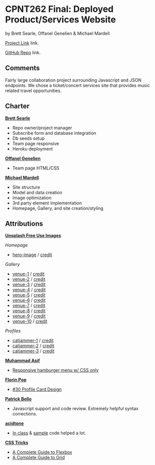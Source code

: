 # CPNT262 Final: Deployed Product/Services Website
by Brett Searle, Offanel Genelien & Michael Mardell

[Project Link](https://cat-jam.herokuapp.com/) link.

[GitHub Repo](https://github.com/Brettasearle/cat-jam) link.

## Comments
Fairly large collaboration project surrounding Javascript and JSON endpoints. We chose a ticket/concert services site that provides music related travel opportunities. 

## Charter
[**Brett Searle**](https://github.com/Brettasearle)
 - Repo owner/project manager
 - Subscribe form and database integration
 - Db seeds setup
 - Team page responsive
 - Heroku deployment

[**Offanel Genelien**](https://github.com/offanelog)
 - Team page HTML/CSS

[**Michael Mardell**](https://github.com/aggressiveperfector)
 - Site structure
 - Model and data creation
 - Image optimization
 - 3rd party element implementation
 - Homepage, Gallery, and site creation/styling 

## Attributions
[**Unsplash Free Use Images**](https://unsplash.com/)

*Homepage*
- [hero-image](https://unsplash.com/photos/ojVMh1QTVGY) / [credit](https://unsplash.com/@oscartothekeys)

*Gallery*
- [venue-1](https://unsplash.com/photos/m1WZS5ye404) / [credit](https://unsplash.com/@vishnurnair)
- [venue-2](https://unsplash.com/photos/eXVd7gDPO9A) / [credit](https://unsplash.com/@actionvance)
- [venue-3](https://unsplash.com/photos/ZhQCZjr9fHo) / [credit](https://unsplash.com/@adityachinchure)
- [venue-4](https://unsplash.com/photos/NYrVisodQ2M) / [credit](https://unsplash.com/@yvettedewit)
- [venue-5](https://unsplash.com/photos/hzgs56Ze49s) / [credit](https://unsplash.com/@anthonydelanoix)
- [venue-6](https://unsplash.com/photos/hTv8aaPziOQ) / [credit](https://unsplash.com/@5tep5)
- [venue-7](https://unsplash.com/photos/Fh-Q-xfdh_o) / [credit](https://unsplash.com/@pienmuller)
- [venue-8](https://unsplash.com/photos/IW5Bm4rB9OA) / [credit](https://unsplash.com/@nathanfertig)
- [venue-9](https://unsplash.com/photos/hgO1wFPXl3I) / [credit](https://unsplash.com/@arstyy)
- [venue-10](https://unsplash.com/photos/fZGl__1jt3M) / [credit](https://unsplash.com/@noiseporn)

*Profiles*
- [catjammer-1](https://unsplash.com/photos/5s0MuxRGf6M) / [credit](https://unsplash.com/@callumlwale)
- [catjammer-2](https://unsplash.com/photos/7GX5aICb5i4) / [credit](https://unsplash.com/@jaehunpark)
- [catjammer-3](https://unsplash.com/photos/SAKLELG-pO8) / [credit](https://unsplash.com/@tim_frontn)

[**Muhammad Asif**](https://codeconvey.com/)
- [Responsive hamburger menu w/ CSS only](https://codeconvey.com/responsive-hamburger-menu-css-only/)

[**Florin Pop**](https://www.florin-pop.com/)
- [#30 Profile Card Design](https://codepen.io/FlorinPop17/pen/EJKgKB)

[**Patrick Bello**](https://github.com/mayorbcode)
- Javascript support and code review. Extremely helpful syntax corrections.

[**acidtone**](https://github.com/acidtone)
- [In class](https://github.com/sait-wbdv/in-class) & [sample](https://github.com/sait-wbdv/sample-code) code helped a lot.

[**CSS Tricks**](https://css-tricks.com)
- [A Complete Guide to Flexbox](https://css-tricks.com/snippets/css/a-guide-to-flexbox/)
- [A Complete Guide to Grid](https://css-tricks.com/snippets/css/complete-guide-grid/)
